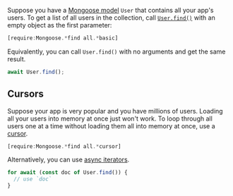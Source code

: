 Suppose you have a [Mongoose model](https://mongoosejs.com/docs/models.html) `User`
that contains all your app's users. To get a list of all users in the collection, call [`User.find()`](https://mongoosejs.com/docs/api/model.html#model_Model.find) with an empty object as the first parameter:

```javascript
[require:Mongoose.*find all.*basic]
```

Equivalently, you can call `User.find()` with no arguments and get the same result.

```javascript
await User.find();
```

## Cursors

Suppose your app is very popular and you have millions of users. Loading all your
users into memory at once just won't work. To loop through all users one at a time without loading them all into memory at once, use a [cursor](https://mongoosejs.com/docs/api/query.html#query_Query-cursor).

```javascript
[require:Mongoose.*find all.*cursor]
```

Alternatively, you can use [async iterators](http://thecodebarbarian.com/getting-started-with-async-iterators-in-node-js).

```javascript
for await (const doc of User.find()) {
  // use `doc`
}
```